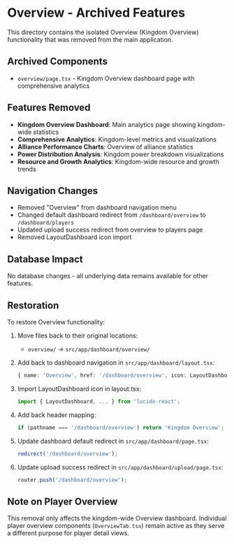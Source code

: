# Overview - Archived Features

This directory contains the isolated Overview (Kingdom Overview) functionality that was removed from the main application.

## Archived Components

- `overview/page.tsx` - Kingdom Overview dashboard page with comprehensive analytics

## Features Removed

- **Kingdom Overview Dashboard**: Main analytics page showing kingdom-wide statistics
- **Comprehensive Analytics**: Kingdom-level metrics and visualizations
- **Alliance Performance Charts**: Overview of alliance statistics
- **Power Distribution Analysis**: Kingdom power breakdown visualizations
- **Resource and Growth Analytics**: Kingdom-wide resource and growth trends

## Navigation Changes

- Removed "Overview" from dashboard navigation menu
- Changed default dashboard redirect from `/dashboard/overview` to `/dashboard/players`
- Updated upload success redirect from overview to players page
- Removed LayoutDashboard icon import

## Database Impact

No database changes - all underlying data remains available for other features.

## Restoration

To restore Overview functionality:

1. Move files back to their original locations:
   - `overview/` → `src/app/dashboard/overview/`

2. Add back to dashboard navigation in `src/app/dashboard/layout.tsx`:
   ```typescript
   { name: 'Overview', href: '/dashboard/overview', icon: LayoutDashboard }
   ```

3. Import LayoutDashboard icon in layout.tsx:
   ```typescript
   import { LayoutDashboard, ... } from 'lucide-react';
   ```

4. Add back header mapping:
   ```typescript
   if (pathname === '/dashboard/overview') return 'Kingdom Overview';
   ```

5. Update dashboard default redirect in `src/app/dashboard/page.tsx`:
   ```typescript
   redirect('/dashboard/overview');
   ```

6. Update upload success redirect in `src/app/dashboard/upload/page.tsx`:
   ```typescript
   router.push('/dashboard/overview');
   ```

## Note on Player Overview

This removal only affects the kingdom-wide Overview dashboard. Individual player overview components (`OverviewTab.tsx`) remain active as they serve a different purpose for player detail views.